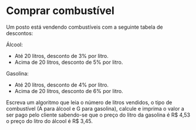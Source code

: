 # Comprar combustível
Um posto está vendendo combustíveis com a seguinte tabela de descontos:

Álcool:
- Até 20 litros, desconto de 3% por litro.
- Acima de 20 litros, desconto de 5% por litro.

Gasolina:
- Até 20 litros, desconto de 4% por litro.
- Acima de 20 litros, desconto de 6% por litro.


Escreva um algoritmo que leia o número de litros vendidos, o tipo de combustível (A para álcool e G para gasolina), calcule e imprima o valor a ser pago pelo cliente sabendo-se que o preço do litro da gasolina é R$ 4,53 o preço do litro do álcool é R$ 3,45.